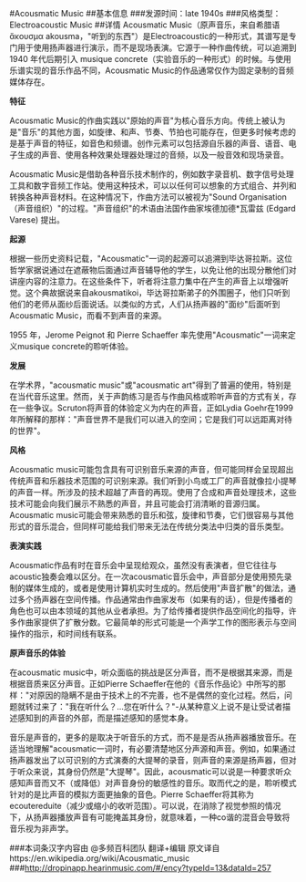 #Acousmatic Music
##基本信息
###发源时间：late 1940s
###风格类型：Electroacoustic Music
##详情
Acousmatic Music（原声音乐，来自希腊语 ἄκουσμα
akousma，"听到的东西"）是Electroacoustic的一种形式，其谱写是专门用于使用扬声器进行演示，而不是现场表演。它源于一种作曲传统，可以追溯到
1940 年代后期引入 musique concrete（实验音乐的一种形式）的时候。与使用乐谱实现的音乐作品不同，Acousmatic
Music的作品通常仅作为固定录制的音频媒体存在。



**特征**

Acousmatic
Music的作曲实践以"原始的声音"为核心音乐方向。传统上被认为是"音乐"的其他方面，如旋律、和声、节奏、节拍也可能存在，但更多时候考虑的是基于声音的特征，如音色和频谱。创作元素可以包括源自乐器的声音、语音、电子生成的声音、使用各种效果处理器处理过的音频，以及一般音效和现场录音。



Acousmatic
Music是借助各种音乐技术制作的，例如数字录音机、数字信号处理工具和数字音频工作站。使用这种技术，可以以任何可以想象的方式组合、并列和转换各种声音材料。在这种情况下，作曲方法可以被视为"Sound
Organisation（声音组织）"的过程。"声音组织"的术语由法国作曲家埃德加德*瓦雷兹 (Edgard Varese) 提出。



**起源**

根据一些历史资料记载，"Acousmatic"一词的起源可以追溯到毕达哥拉斯。这位哲学家据说通过在遮蔽物后面通过声音辅导他的学生，以免让他的出现分散他们对讲座内容的注意力。在这些条件下，听者将注意力集中在产生的声音上以增强听觉。这个典故据说来自akousmatikoi，毕达哥拉斯弟子的外围圈子，他们只听到他们的老师从面纱后面说话。以类似的方式，人们从扬声器的"面纱"后面听到Acousmatic
Music，而看不到声音的来源。



1955 年，Jerome Peignot 和 Pierre Schaeffer 率先使用"Acousmatic"一词来定义musique
concrete的聆听体验。



**发展**

在学术界，"acousmatic music"或"acousmatic
art"得到了普遍的使用，特别是在当代音乐这里。然而，关于声韵练习是否与作曲风格或聆听声音的方式有关，存在一些争议。Scruton将声音的体验定义为内在的声音，正如Lydia
Goehr在1999年所解释的那样："声音世界不是我们可以进入的空间；它是我们可以远距离对待的世界"。



**风格**

Acousmatic
music可能包含具有可识别音乐来源的声音，但可能同样会呈现超出传统声音和乐器技术范围的可识别来源。我们听到小鸟或工厂的声音就像拉小提琴的声音一样。所涉及的技术超越了声音的再现。使用了合成和声音处理技术，这些技术可能会向我们展示不熟悉的声音，并且可能会打消清晰的音源归属。Acousmatic
music可能会带来熟悉的音乐和弦，旋律和节奏，它们很容易与其他形式的音乐混合，但同样可能给我们带来无法在传统分类法中归类的音乐类型。



**表演实践**

Acousmatic作品有时在音乐会中呈现给观众，虽然没有表演者，但它往往与acoustic独奏会难以区分。在一次acousmatic音乐会中，声音部分是使用预先录制的媒体生成的，或者是使用计算机实时生成的。然后使用"声音扩散"的做法，通过多个扬声器在空间传播。作品通常由作曲家发布（如果有的话），但是传播者的角色也可以由本领域的其他从业者承担。为了给传播者提供作品空间化的指导，许多作曲家提供了扩散分数。它最简单的形式可能是一个声学工作的图形表示与空间操作的指示，和时间线有联系。



**原声音乐的体验**

在acousmatic music中，听众面临的挑战是区分声音，而不是根据其来源，而是根据音质来区分声音。正如Pierre
Schaeffer在他的《音乐作品论》中所写的那样："对原因的隐瞒不是由于技术上的不完善，也不是偶然的变化过程。然后，问题就转过来了："我在听什么？...您在听什么？"-从某种意义上说不是让受试者描述感知到的声音的外部，而是描述感知的感觉本身。



音乐是声音的，更多的是取决于听音乐的方式，而不是是否从扬声器播放音乐。在适当地理解"acousmatic一词时，有必要清楚地区分声源和声音。例如，如果通过扬声器发出了以可识别的方式演奏的大提琴的录音，则声音的来源是扬声器，但对于听众来说，其身份仍然是"大提琴"。因此，acousmatic可以说是一种要求听众感知声音而又不（或降低）对声音身份的敏感性的音乐。取而代之的是，聆听模式针对的是比声音的模拟方面更抽象的音色。Pierre
Schaeffer将其称为ecoutereduite（减少或缩小的收听范围）。可以说，在消除了视觉参照的情况下，从扬声器播放声音有可能掩盖其身份，就意味着，一种co谐的混音会导致将音乐视为非声学。

###本词条汉字内容由 @多频百科团队 翻译+编辑
原文译自https://en.wikipedia.org/wiki/Acousmatic_music
###http://dropinapp.hearinmusic.com/#/ency?typeId=13&dataId=257

